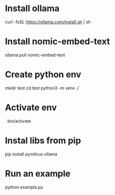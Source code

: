# Install ollama
curl -fsSL https://ollama.com/install.sh | sh

# Install nomic-embed-text
ollama pull nomic-embed-text

# Create python env
mkdir test
cd test
python3 -m venv ./

# Activate env
. bin/activate

# Instal libs from pip
pip install pymilvus ollama

# Run an example
python example.py
